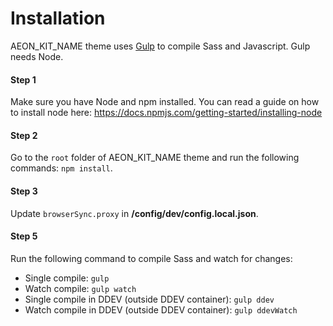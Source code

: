 # Installation

AEON_KIT_NAME theme uses [Gulp](http://gulpjs.com) to compile Sass and Javascript. Gulp needs Node.

#### Step 1
Make sure you have Node and npm installed.
You can read a guide on how to install node here: https://docs.npmjs.com/getting-started/installing-node

#### Step 2
Go to the `root` folder of AEON_KIT_NAME theme and run the following commands: `npm install`.

#### Step 3
Update `browserSync.proxy` in **/config/dev/config.local.json**.

#### Step 5
Run the following command to compile Sass and watch for changes:
- Single compile: `gulp`
- Watch compile: `gulp watch`
- Single compile in DDEV (outside DDEV container): `gulp ddev`
- Watch compile in DDEV (outside DDEV container): `gulp ddevWatch`
